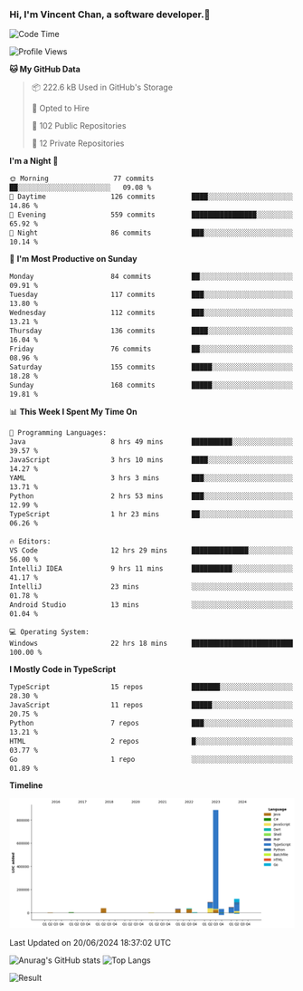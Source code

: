### Hi, I'm Vincent Chan, a software developer.👋

<!--
**hkvincent/hkvincent** is a ✨ _special_ ✨ repository because its `README.md` (this file) appears on your GitHub profile.

Here are some ideas to get you started:

- 🔭 I’m currently working on ...
- 🌱 I’m currently learning ...
- 👯 I’m looking to collaborate on ...
- 🤔 I’m looking for help with ...
- 💬 Ask me about ...
- 📫 How to reach me: ...
- 😄 Pronouns: ...
- ⚡ Fun fact: ...
-->
<!--START_SECTION:waka-->
![Code Time](http://img.shields.io/badge/Code%20Time-1%2C256%20hrs%2041%20mins-blue)

![Profile Views](http://img.shields.io/badge/Profile%20Views-0-blue)

**🐱 My GitHub Data** 

> 📦 222.6 kB Used in GitHub's Storage 
 > 
> 💼 Opted to Hire
 > 
> 📜 102 Public Repositories 
 > 
> 🔑 12 Private Repositories 
 > 
**I'm a Night 🦉** 

```text
🌞 Morning                77 commits          ██░░░░░░░░░░░░░░░░░░░░░░░   09.08 % 
🌆 Daytime                126 commits         ████░░░░░░░░░░░░░░░░░░░░░   14.86 % 
🌃 Evening                559 commits         ████████████████░░░░░░░░░   65.92 % 
🌙 Night                  86 commits          ███░░░░░░░░░░░░░░░░░░░░░░   10.14 % 
```
📅 **I'm Most Productive on Sunday** 

```text
Monday                   84 commits          ██░░░░░░░░░░░░░░░░░░░░░░░   09.91 % 
Tuesday                  117 commits         ███░░░░░░░░░░░░░░░░░░░░░░   13.80 % 
Wednesday                112 commits         ███░░░░░░░░░░░░░░░░░░░░░░   13.21 % 
Thursday                 136 commits         ████░░░░░░░░░░░░░░░░░░░░░   16.04 % 
Friday                   76 commits          ██░░░░░░░░░░░░░░░░░░░░░░░   08.96 % 
Saturday                 155 commits         █████░░░░░░░░░░░░░░░░░░░░   18.28 % 
Sunday                   168 commits         █████░░░░░░░░░░░░░░░░░░░░   19.81 % 
```


📊 **This Week I Spent My Time On** 

```text
💬 Programming Languages: 
Java                     8 hrs 49 mins       ██████████░░░░░░░░░░░░░░░   39.57 % 
JavaScript               3 hrs 10 mins       ████░░░░░░░░░░░░░░░░░░░░░   14.27 % 
YAML                     3 hrs 3 mins        ███░░░░░░░░░░░░░░░░░░░░░░   13.71 % 
Python                   2 hrs 53 mins       ███░░░░░░░░░░░░░░░░░░░░░░   12.99 % 
TypeScript               1 hr 23 mins        ██░░░░░░░░░░░░░░░░░░░░░░░   06.26 % 

🔥 Editors: 
VS Code                  12 hrs 29 mins      ██████████████░░░░░░░░░░░   56.00 % 
IntelliJ IDEA            9 hrs 11 mins       ██████████░░░░░░░░░░░░░░░   41.17 % 
IntelliJ                 23 mins             ░░░░░░░░░░░░░░░░░░░░░░░░░   01.78 % 
Android Studio           13 mins             ░░░░░░░░░░░░░░░░░░░░░░░░░   01.04 % 

💻 Operating System: 
Windows                  22 hrs 18 mins      █████████████████████████   100.00 % 
```

**I Mostly Code in TypeScript** 

```text
TypeScript               15 repos            ███████░░░░░░░░░░░░░░░░░░   28.30 % 
JavaScript               11 repos            █████░░░░░░░░░░░░░░░░░░░░   20.75 % 
Python                   7 repos             ███░░░░░░░░░░░░░░░░░░░░░░   13.21 % 
HTML                     2 repos             █░░░░░░░░░░░░░░░░░░░░░░░░   03.77 % 
Go                       1 repo              ░░░░░░░░░░░░░░░░░░░░░░░░░   01.89 % 
```



**Timeline**

![Lines of Code chart](https://raw.githubusercontent.com/hkvincent/hkvincent/main/assets/bar_graph.png)


 Last Updated on 20/06/2024 18:37:02 UTC
<!--END_SECTION:waka-->
![Anurag's GitHub stats](https://github-readme-stats.vercel.app/api?username=hkvincent&rank_icon=github&hide=contribs,prs)
![Top Langs](https://github-readme-stats.vercel.app/api/top-langs/?username=hkvincent&layout=compact)

![Result](https://image-keeper.vincentchan.workers.dev/file/eff033ac20714fe72c62b.png)
